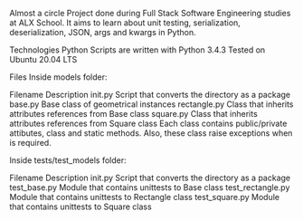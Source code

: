 Almost a circle
Project done during Full Stack Software Engineering studies at ALX School. It aims to learn about unit testing, serialization, deserialization, JSON, args and kwargs in Python.

Technologies
Python Scripts are written with Python 3.4.3 Tested on Ubuntu 20.04 LTS

Files
Inside models folder:

Filename Description init.py Script that converts the directory as a package base.py Base class of geometrical instances rectangle.py Class that inherits attributes references from Base class square.py Class that inherits attributes references from Square class Each class contains public/private attibutes, class and static methods. Also, these class raise exceptions when is required.

Inside tests/test_models folder:

Filename Description init.py Script that converts the directory as a package test_base.py Module that contains unittests to Base class test_rectangle.py Module that contains unittests to Rectangle class test_square.py Module that contains unittests to Square class


